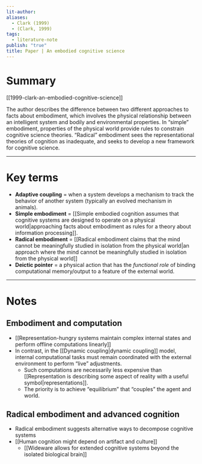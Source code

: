```yaml
---
lit-author: 
aliases:
  - Clark (1999)
  - (Clark, 1999)
tags:
  - literature-note
publish: "true"
title: Paper | An embodied cognitive science
---
```

# Summary

[[1999-clark-an-embodied-cognitive-science]]

The author describes the difference between two different approaches to facts about embodiment, which involves the physical relationship between an intelligent system and bodily and environmental properties. In “simple” embodiment, properties of the physical world provide rules to constrain cognitive science theories. “Radical” embodiment sees the representational theories of cognition as inadequate, and seeks to develop a new framework for cognitive science.

---
# Key terms

- **Adaptive coupling** = when a system develops a mechanism to track the behavior of another system (typically an evolved mechanism in animals).
- **Simple embodiment** = [[Simple embodied cognition assumes that cognitive systems are designed to operate on a physical world|approaching facts about embodiment as rules for a theory about information processing]].
- **Radical embodiment** = [[Radical embodiment claims that the mind cannot be meaningfully studied in isolation from the physical world|an approach where the mind cannot be meaningfully studied in isolation from the physical world]]
- **Deictic pointer** = a physical action that has the *functional role* of binding computational memory/output to a feature of the external world.

---
# Notes

## Embodiment and computation
- [[Representation-hungry systems maintain complex internal states and perform offline computations linearly]]
- In contrast, in the [[Dynamic coupling|dynamic coupling]] model, internal computational tasks must remain coordinated with the external environment to perform “live” adjustments.
	- Such computations are necessarily less expensive than [[Representation is describing some aspect of reality with a useful symbol|representations]].
	- The priority is to achieve “equilibrium” that “couples” the agent and world.

## Radical embodiment and advanced cognition

- Radical embodiment suggests alternative ways to decompose cognitive systems
- [[Human cognition might depend on artifact and culture]]
	- [[Wideware allows for extended cognitive systems beyond the isolated biological brain]]